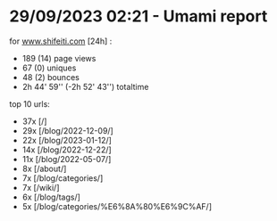 # 29/09/2023 02:21 - Umami report
for www.shifeiti.com [24h] :

 - 189 (14) page views
 - 67 (0) uniques
 - 48 (2) bounces
 - 2h 44' 59'' (-2h 52' 43'') totaltime


top 10 urls:
 - 37x [/]
 - 29x [/blog/2022-12-09/]
 - 22x [/blog/2023-01-12/]
 - 14x [/blog/2022-12-22/]
 - 11x [/blog/2022-05-07/]
 - 8x [/about/]
 - 7x [/blog/categories/]
 - 7x [/wiki/]
 - 6x [/blog/tags/]
 - 5x [/blog/categories/%E6%8A%80%E6%9C%AF/]


